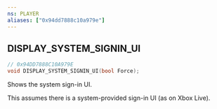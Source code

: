 ```yaml
---
ns: PLAYER
aliases: ["0x94dd7888c10a979e"]
---
```

## DISPLAY_SYSTEM_SIGNIN_UI

```c
// 0x94DD7888C10A979E
void DISPLAY_SYSTEM_SIGNIN_UI(bool Force);
```

Shows the system sign-in UI.

This assumes there is a system-provided sign-in UI (as on Xbox Live).

